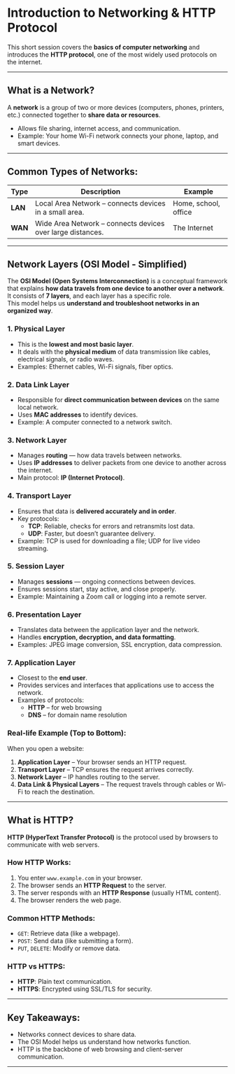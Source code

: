 
#  Introduction to Networking & HTTP Protocol

This short session covers the **basics of computer networking** and introduces the **HTTP protocol**, one of the most widely used protocols on the internet.  

---

## What is a Network?

A **network** is a group of two or more devices (computers, phones, printers, etc.) connected together to **share data or resources**.

- Allows file sharing, internet access, and communication.
- Example: Your home Wi-Fi network connects your phone, laptop, and smart devices.

---

##  Common Types of Networks:

| Type | Description | Example |
|------|-------------|---------|
| **LAN** | Local Area Network – connects devices in a small area. | Home, school, office |
| **WAN** | Wide Area Network – connects devices over large distances. | The Internet |

---

##  Network Layers (OSI Model - Simplified)

The **OSI Model (Open Systems Interconnection)** is a conceptual framework that explains **how data travels from one device to another over a network**.  
It consists of **7 layers**, and each layer has a specific role.  
This model helps us **understand and troubleshoot networks in an organized way**.

###  1. Physical Layer
- This is the **lowest and most basic layer**.
- It deals with the **physical medium** of data transmission like cables, electrical signals, or radio waves.
- Examples: Ethernet cables, Wi-Fi signals, fiber optics.

###  2. Data Link Layer
- Responsible for **direct communication between devices** on the same local network.
- Uses **MAC addresses** to identify devices.
- Example: A computer connected to a network switch.

###  3. Network Layer
- Manages **routing** — how data travels between networks.
- Uses **IP addresses** to deliver packets from one device to another across the internet.
- Main protocol: **IP (Internet Protocol)**.

###  4. Transport Layer
- Ensures that data is **delivered accurately and in order**.
- Key protocols:
  - **TCP**: Reliable, checks for errors and retransmits lost data.
  - **UDP**: Faster, but doesn’t guarantee delivery.
- Example: TCP is used for downloading a file; UDP for live video streaming.

###  5. Session Layer
- Manages **sessions** — ongoing connections between devices.
- Ensures sessions start, stay active, and close properly.
- Example: Maintaining a Zoom call or logging into a remote server.

###  6. Presentation Layer
- Translates data between the application layer and the network.
- Handles **encryption, decryption, and data formatting**.
- Examples: JPEG image conversion, SSL encryption, data compression.

###  7. Application Layer
- Closest to the **end user**.
- Provides services and interfaces that applications use to access the network.
- Examples of protocols:
  - **HTTP** – for web browsing
  - **DNS** – for domain name resolution

###  Real-life Example (Top to Bottom):

When you open a website:

1. **Application Layer** – Your browser sends an HTTP request.
2. **Transport Layer** – TCP ensures the request arrives correctly.
3. **Network Layer** – IP handles routing to the server.
4. **Data Link & Physical Layers** – The request travels through cables or Wi-Fi to reach the destination.

---

##  What is HTTP?

**HTTP (HyperText Transfer Protocol)** is the protocol used by browsers to communicate with web servers.

### How HTTP Works:
1. You enter `www.example.com` in your browser.
2. The browser sends an **HTTP Request** to the server.
3. The server responds with an **HTTP Response** (usually HTML content).
4. The browser renders the web page.

###  Common HTTP Methods:
- `GET`: Retrieve data (like a webpage).
- `POST`: Send data (like submitting a form).
- `PUT`, `DELETE`: Modify or remove data.

### HTTP vs HTTPS:
- **HTTP**: Plain text communication.
- **HTTPS**: Encrypted using SSL/TLS for security.

---

## Key Takeaways:
- Networks connect devices to share data.
- The OSI Model helps us understand how networks function.
- HTTP is the backbone of web browsing and client-server communication.

---

